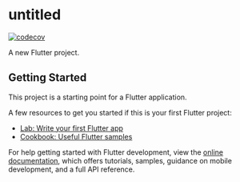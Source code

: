 # untitled

[![codecov](https://codecov.io/gh/nikolaydymura/flutter_image_filters/branch/main/graph/badge.svg?token=GCDC5TZ1N3)](https://codecov.io/gh/nikolaydymura/flutter_image_filters)

A new Flutter project.

## Getting Started

This project is a starting point for a Flutter application.

A few resources to get you started if this is your first Flutter project:

- [Lab: Write your first Flutter app](https://docs.flutter.dev/get-started/codelab)
- [Cookbook: Useful Flutter samples](https://docs.flutter.dev/cookbook)

For help getting started with Flutter development, view the
[online documentation](https://docs.flutter.dev/), which offers tutorials,
samples, guidance on mobile development, and a full API reference.
